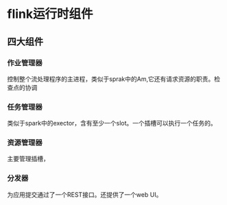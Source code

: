 # flink运行时组件

## 四大组件

### 作业管理器

控制整个流处理程序的主进程，类似于sprak中的Am,它还有请求资源的职责。检查点的协调

### 任务管理器

类似于spark中的exector，含有至少一个slot。一个插槽可以执行一个任务的。

### 资源管理器
主要管理插槽，

### 分发器

为应用提交通过了一个REST接口。还提供了一个web UI。